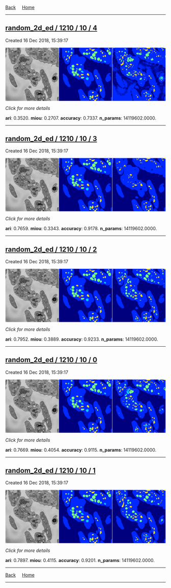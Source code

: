 
[Back](..)&nbsp;&nbsp;&nbsp;&nbsp;&nbsp;[Home](https://leapmanlab.github.io/snapshots)

---

<div class="summary"><a href="4"><h2>random_2d_ed / 1210 / 10 / 4</h2></a><p>Created 16 Dec 2018, 15:39:17
</p><a href="4"><img src="4/media/summary.png" align="center"></a><p>
<i>Click for more details</i>
</p></div>

**ari**: 0.3520. **miou**: 0.2707. **accuracy**: 0.7337. **n_params**: 14119602.0000. 

---

<div class="summary"><a href="3"><h2>random_2d_ed / 1210 / 10 / 3</h2></a><p>Created 16 Dec 2018, 15:39:17
</p><a href="3"><img src="3/media/summary.png" align="center"></a><p>
<i>Click for more details</i>
</p></div>

**ari**: 0.7659. **miou**: 0.3343. **accuracy**: 0.9178. **n_params**: 14119602.0000. 

---

<div class="summary"><a href="2"><h2>random_2d_ed / 1210 / 10 / 2</h2></a><p>Created 16 Dec 2018, 15:39:17
</p><a href="2"><img src="2/media/summary.png" align="center"></a><p>
<i>Click for more details</i>
</p></div>

**ari**: 0.7952. **miou**: 0.3889. **accuracy**: 0.9233. **n_params**: 14119602.0000. 

---

<div class="summary"><a href="0"><h2>random_2d_ed / 1210 / 10 / 0</h2></a><p>Created 16 Dec 2018, 15:39:17
</p><a href="0"><img src="0/media/summary.png" align="center"></a><p>
<i>Click for more details</i>
</p></div>

**ari**: 0.7669. **miou**: 0.4054. **accuracy**: 0.9115. **n_params**: 14119602.0000. 

---

<div class="summary"><a href="1"><h2>random_2d_ed / 1210 / 10 / 1</h2></a><p>Created 16 Dec 2018, 15:39:17
</p><a href="1"><img src="1/media/summary.png" align="center"></a><p>
<i>Click for more details</i>
</p></div>

**ari**: 0.7897. **miou**: 0.4115. **accuracy**: 0.9201. **n_params**: 14119602.0000. 

---

[Back](..)&nbsp;&nbsp;&nbsp;&nbsp;&nbsp;[Home](https://leapmanlab.github.io/snapshots)

---
